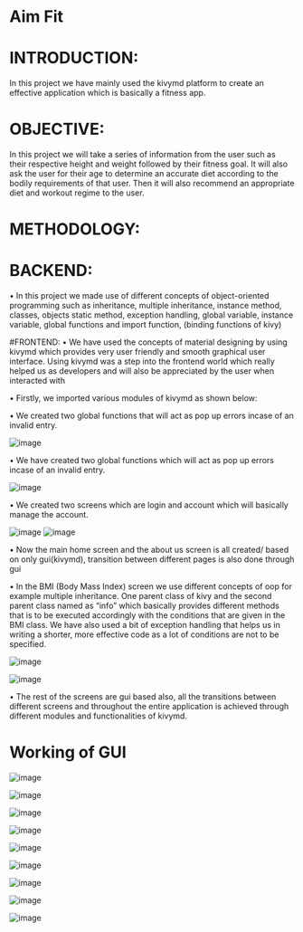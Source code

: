 # Aim Fit

# INTRODUCTION:
In this project we have mainly used the kivymd platform to create an effective application which is basically a fitness app. 


# OBJECTIVE:
In this project we will take a series of information from the user such as their respective height and weight followed by their fitness goal. It will also ask the user for their age to determine an accurate diet according to the bodily requirements of that user. Then it will also recommend an appropriate diet and workout regime to the user.
# METHODOLOGY:

# BACKEND:
•	In this project we made use of different concepts of object-oriented programming such as inheritance, multiple inheritance, instance method, classes, objects static method, exception handling, global variable, instance variable, global functions and import function, (binding functions of kivy)

#FRONTEND:
•	We have used the concepts of material designing by using kivymd which provides very user friendly and smooth graphical user interface. Using kivymd was a step into the frontend world which really helped us as developers and will also be appreciated by the user when interacted with

•	Firstly, we imported various modules of kivymd as shown below:
 

•	We created two global functions that will act as pop up errors incase of an invalid entry.




![image](https://user-images.githubusercontent.com/93051673/187472057-a2825860-339e-49a1-a3d0-5137563a587b.png)

•	We have created two global functions which will act as pop up errors incase of an invalid entry.

![image](https://user-images.githubusercontent.com/93051673/187472318-067f7a20-9887-4725-8c04-47ff61decb7e.png)

•	We created two screens which are login and account which will basically manage the account. 

![image](https://user-images.githubusercontent.com/93051673/187473166-b0e947cc-9fe6-49c3-8bd0-30fa2a5a0cc3.png)
![image](https://user-images.githubusercontent.com/93051673/187473238-dc34b339-0f2e-4bca-98bf-2bc8494a7aa9.png)

•	Now the main home screen and the about us screen is all created/ based on only gui(kivymd), transition between different pages is also done through gui

•	In the BMI (Body Mass Index) screen we use different concepts of oop for example multiple inheritance. One parent class of kivy and the second parent class named as “info” which basically provides different methods that is to be executed accordingly with the conditions that are given in the BMI class. We have also used a bit of exception handling that helps us in writing a shorter, more effective code as a lot of conditions are not to be specified.

![image](https://user-images.githubusercontent.com/93051673/187473684-97cda8f6-da16-4a79-9bfa-1982f4725d0b.png)

![image](https://user-images.githubusercontent.com/93051673/187473725-612f4313-6c55-4340-a0a3-c5977ec04b6c.png)

•	The rest of the screens are gui based also, all the transitions between different screens and throughout the entire application is achieved through different modules and functionalities of kivymd. 

# Working of GUI

![image](https://user-images.githubusercontent.com/93051673/187473960-fefbb080-8e90-46d9-9b90-ec3cd961a98a.png)

![image](https://user-images.githubusercontent.com/93051673/187474017-c0860ea3-3cb3-4952-bb4a-8e7ffb4a5aa5.png)

![image](https://user-images.githubusercontent.com/93051673/187474085-368f95c1-4584-4255-8be3-3f92cb318b4a.png)

![image](https://user-images.githubusercontent.com/93051673/187474127-1b57c3c7-8c6d-47e6-8480-0bdc32166ace.png)

![image](https://user-images.githubusercontent.com/93051673/187474681-6b60d4e9-4fda-4218-a9b4-73e491a59df7.png)

![image](https://user-images.githubusercontent.com/93051673/187475162-a1b58f83-5ba0-4c1e-886c-220b2247666f.png)

![image](https://user-images.githubusercontent.com/93051673/187475199-90085bdc-5cea-4510-bc47-dc7c59782e88.png)

![image](https://user-images.githubusercontent.com/93051673/187474751-9c6ced29-df4e-470f-8ba1-f4938ca15669.png)

![image](https://user-images.githubusercontent.com/93051673/187474811-44ee3772-f89a-4283-a32a-1b5050ce9e6a.png)

